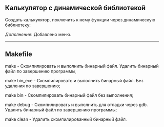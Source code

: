 ## Калькулятор с динамической библиотекой

Создать калькулятор, поключить к нему функции через динамическую библиотеку:

_Дополнение_:
    Добавлено меню. 

---

## Makefile

make - Скомпилировать и выполнить бинарный файл. Удалить бинарный файл по завершению программы;

make bin_exe - Скомпилировать и выполнить бинарный файл. Без удаления по завершению;

make bin - Скомпилировать бинарный файл без выполнения;

make debug - Скомпилировать и выполнить для отладки через gdb. Удалить бинарный файл по завершению программы;

make clean - Удалить скомпилированный бинарный файл.
